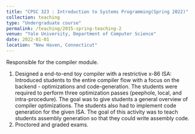 ```yaml
---
title: "CPSC 323 : Introduction to Systems Programming(Spring 2022)"
collection: teaching
type: "Undergraduate course"
permalink: /teaching/2015-spring-teaching-2
venue: "Yale University, Department of Computer Science"
date: 2022-01-01
location: "New Haven, Connecticut"
---
```


Responsible for the compiler module. 


  1. Designed a end-to-end toy compiler with a restrictive x-86 ISA:
     Introduced students to the entire compiler flow with a focus on the backend - optimizations and code-generation.
     The students were required to perform three optimization passes (peephole, local, and intra-procedure). The goal was to give students a general overview of compiler optimizations. The students also had to implement code generation for the given ISA. The goal of this activity was to teach students assembly generation so that they could write assembly code.
  2. Proctored and graded exams.
